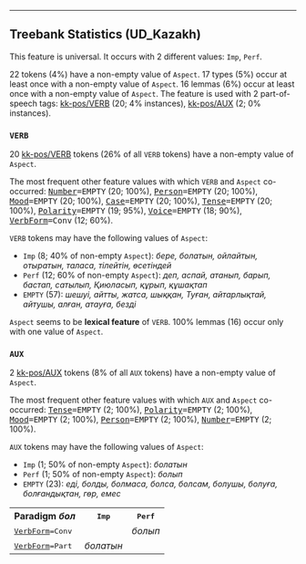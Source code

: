 

--------------------------------------------------------------------------------

## Treebank Statistics (UD_Kazakh)

This feature is universal.
It occurs with 2 different values: `Imp`, `Perf`.

22 tokens (4%) have a non-empty value of `Aspect`.
17 types (5%) occur at least once with a non-empty value of `Aspect`.
16 lemmas (6%) occur at least once with a non-empty value of `Aspect`.
The feature is used with 2 part-of-speech tags: [kk-pos/VERB]() (20; 4% instances), [kk-pos/AUX]() (2; 0% instances).

### `VERB`

20 [kk-pos/VERB]() tokens (26% of all `VERB` tokens) have a non-empty value of `Aspect`.

The most frequent other feature values with which `VERB` and `Aspect` co-occurred: <tt><a href="Number.html">Number</a>=EMPTY</tt> (20; 100%), <tt><a href="Person.html">Person</a>=EMPTY</tt> (20; 100%), <tt><a href="Mood.html">Mood</a>=EMPTY</tt> (20; 100%), <tt><a href="Case.html">Case</a>=EMPTY</tt> (20; 100%), <tt><a href="Tense.html">Tense</a>=EMPTY</tt> (20; 100%), <tt><a href="Polarity.html">Polarity</a>=EMPTY</tt> (19; 95%), <tt><a href="Voice.html">Voice</a>=EMPTY</tt> (18; 90%), <tt><a href="VerbForm.html">VerbForm</a>=Conv</tt> (12; 60%).

`VERB` tokens may have the following values of `Aspect`:

* `Imp` (8; 40% of non-empty `Aspect`): <em>бере, болатын, ойлайтын, отыратын, таласа, тілейтін, өсетіндей</em>
* `Perf` (12; 60% of non-empty `Aspect`): <em>деп, аспай, атанып, барып, бастап, сатылып, Қиюласып, құрып, құшақтап</em>
* `EMPTY` (57): <em>шешуі, айтты, жатса, шыққан, Туған, айтарлықтай, айтушы, алған, атауға, безді</em>

`Aspect` seems to be **lexical feature** of `VERB`. 100% lemmas (16) occur only with one value of `Aspect`.

### `AUX`

2 [kk-pos/AUX]() tokens (8% of all `AUX` tokens) have a non-empty value of `Aspect`.

The most frequent other feature values with which `AUX` and `Aspect` co-occurred: <tt><a href="Tense.html">Tense</a>=EMPTY</tt> (2; 100%), <tt><a href="Polarity.html">Polarity</a>=EMPTY</tt> (2; 100%), <tt><a href="Mood.html">Mood</a>=EMPTY</tt> (2; 100%), <tt><a href="Person.html">Person</a>=EMPTY</tt> (2; 100%), <tt><a href="Number.html">Number</a>=EMPTY</tt> (2; 100%).

`AUX` tokens may have the following values of `Aspect`:

* `Imp` (1; 50% of non-empty `Aspect`): <em>болатын</em>
* `Perf` (1; 50% of non-empty `Aspect`): <em>болып</em>
* `EMPTY` (23): <em>еді, болды, болмаса, болса, болсам, болушы, болуға, болғандықтан, гөр, емес</em>

<table>
  <tr><th>Paradigm <i>бол</i></th><th><tt>Imp</tt></th><th><tt>Perf</tt></th></tr>
  <tr><td><tt><a href="VerbForm.html">VerbForm</a>=Conv</tt></td><td></td><td><em>болып</em></td></tr>
  <tr><td><tt><a href="VerbForm.html">VerbForm</a>=Part</tt></td><td><em>болатын</em></td><td></td></tr>
</table>

